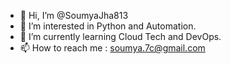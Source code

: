 - 👋 Hi, I’m @SoumyaJha813
- 👀 I’m interested in Python and Automation.
- 🌱 I’m currently learning Cloud Tech and DevOps.
- 📫 How to reach me : soumya.7c@gmail.com

<!---
SoumyaJha813/SoumyaJha813 is a ✨ special ✨ repository because its `README.md` (this file) appears on your GitHub profile.
You can click the Preview link to take a look at your changes.
--->
